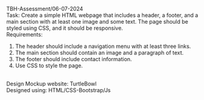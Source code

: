 TBH-Assessment/06-07-2024 <br>
Task: Create a simple HTML webpage that includes a header, a footer, and a main section with at least one image and some text. The page should be styled using CSS, and it should be responsive.<br>
Requirements:<br>
1. The header should include a navigation menu with at least three links.
2. The main section should contain an image and a paragraph of text.
3. The footer should include contact information.
4. Use CSS to style the page.
<br>
Design Mockup website: TurtleBowl<br>
Designed using: HTML/CSS-Bootstrap/Js <br>
